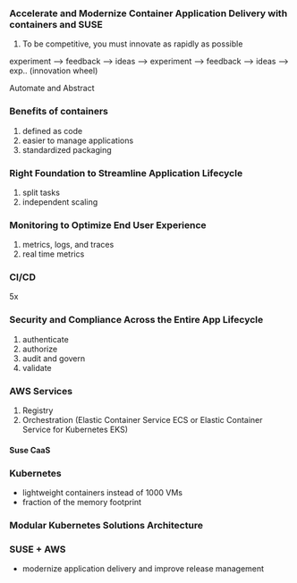 ### Accelerate and Modernize Container Application Delivery with containers and SUSE

1. To be competitive, you must innovate as rapidly as possible

experiment --> feedback --> ideas --> experiment --> feedback --> ideas --> exp.. (innovation wheel)

Automate and Abstract

### Benefits of containers

1. defined as code
2. easier to manage applications
3. standardized packaging

### Right Foundation to Streamline Application Lifecycle

1. split tasks
2. independent scaling

### Monitoring to Optimize End User Experience

1. metrics, logs, and traces
2. real time metrics

### CI/CD

5x

### Security and Compliance Across the Entire App Lifecycle

1. authenticate
2. authorize
3. audit and govern
4. validate

### AWS Services

1. Registry
2. Orchestration (Elastic Container Service ECS or Elastic Container Service for Kubernetes EKS)


#### Suse CaaS

### Kubernetes

- lightweight containers instead of 1000 VMs
- fraction of the memory footprint

### Modular Kubernetes Solutions Architecture

### SUSE + AWS

- modernize application delivery and improve release management